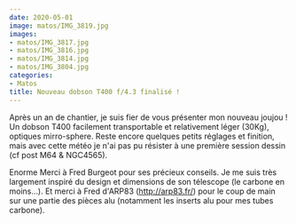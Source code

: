 ```yaml
---
date: 2020-05-01
image: matos/IMG_3819.jpg
images:
- matos/IMG_3817.jpg
- matos/IMG_3816.jpg
- matos/IMG_3814.jpg
- matos/IMG_3804.jpg
categories: 
- Matos 
title: Nouveau dobson T400 f/4.3 finalisé !
---
```

Après un an de chantier, je suis fier de vous présenter mon nouveau joujou ! Un dobson T400 facilement transportable et relativement léger (30Kg), optiques mirro-sphere. Reste encore quelques petits réglages et finition, mais avec cette météo je n'ai pas pu résister à une première session dessin (cf post M64 & NGC4565).

Enorme Merci à Fred Burgeot pour ses précieux conseils. Je me suis très largement inspiré du design et dimensions de son télescope (le carbone en moins…). Et merci à Fred d'ARP83 (http://arp83.fr/) pour le coup de main sur une partie des pièces alu (notamment les inserts alu pour mes tubes carbone).